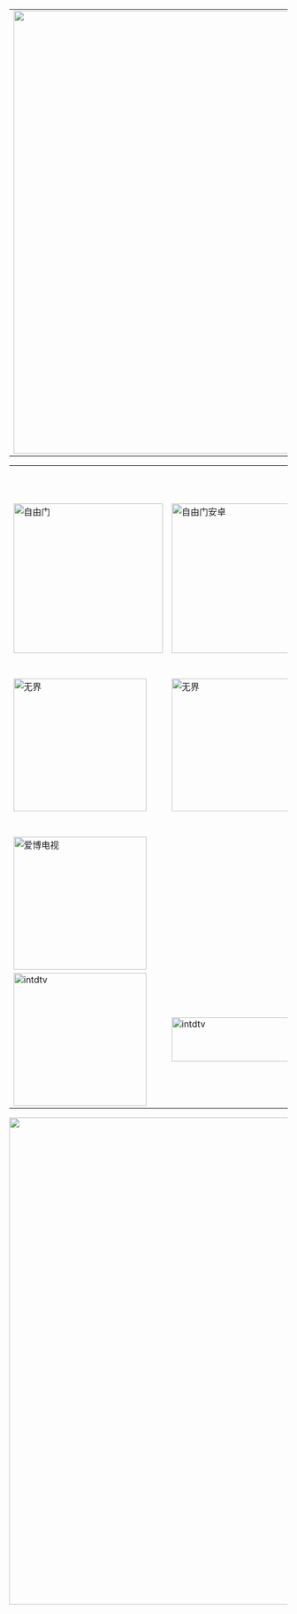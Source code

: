 <table align="center" >
	<tr>
		<td>
		<img src="https://github.com/j168/j688/blob/master/menu/f-s1.jpg" width="800" hight="100">	
		</td>	
	</tr>	
</table>

<table  width="800">
<tr>
	<td width="240"><img src="   " height="60" align="middle"></td>
	<td></td>
	<td></td>
</tr>
<tr>
	<td><img src="https://github.com/j168/j688/blob/master/menu/fg.jpg" align="middle" width="270" alt="自由门"></td>
	<td><a href="https://git.io/vN7BW"><img src="https://github.com/j168/j688/blob/master/menu/fra.jpg" align="middle" width="270" alt="自由门安卓"></a></td>
	<td><a href="https://github.com/gofun72/telove/blob/master/soft/zi_you_men_7.64_(0109)_desktop.zip?raw=true"><img src="https://github.com/j168/j688/blob/master/menu/frj.jpg" align="middle" width="270" alt="自由门桌机"></a> </td>
	<td><a href="https://github.com/gofun72/telove/blob/master/soft/zi_you_men_7.64_(0109)_desktop.zip?raw=true"><img src="https://github.com/j168/j688/blob/master/menu/fg-1.jpg" align="middle" width="270" alt="自由门fg"></a> </td>
</tr>

<tr>
	<td><img src="https://github.com/j168/j688/blob/master/menu/wu-4.jpg" align="middle" width="240" alt="无界"></td>
  <td><img src="https://github.com/j168/j688/blob/master/menu/wu-5.jpg" align="middle" width="240" alt="无界"></td>
	<td><a href="https://git.io/vN74F"><img src="https://github.com/j168/j688/blob/master/menu/wu-1.jpg" align="middle" width="320" alt="无界一点通"></a></td>
	<td><a href="https://github.com/gofun72/telove/blob/master/soft/u1704.zip?raw=true"><img src="https://github.com/j168/j688/blob/master/menu/wu-2.jpg" align="middle" width="250" alt="无界一点通"></a></td>
</tr>
<tr>
	<td><img src="https://github.com/gofun72/telove/blob/master/img/soft/%E6%84%9B%E5%8D%9A%E4%BD%BF%E7%94%A82.jpg" align="middle" width="240" alt="爱博电视"></td>
	<td></td>
	<td><a href="https://github.com/gofun72/telove/blob/master/soft/Green_iPPOTV.exe?raw=true"><img src="https://github.com/gofun72/telove/blob/master/img/soft/%E6%84%9B%E5%8D%9A%E4%BD%BF%E7%94%A81.jpg" align="middle" width="320" height="80" alt="intdtv"></a></td>
</tr>
<tr>
	<td><img src="https://github.com/gofun72/telove/blob/master/img/soft/iNTD%20TV.jpg" align="middle" width="240" alt="intdtv"></td>
	<td><a href="https://github.com/gofun72/telove/blob/master/soft/iNTD_TVsp1.apk?raw=true"><img src="https://github.com/gofun72/telove/blob/master/img/soft/iNTD%20TV-sp1.jpg" align="middle" width="320" height="80" alt="intdtv"></a></td>
	<td></td>
</tr>
</table>

<img src="https://github.com/gofun72/telove/blob/master/img/fqReadme.gif" width="880">


